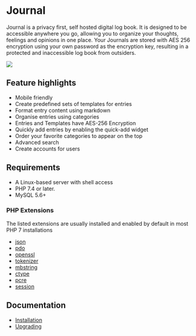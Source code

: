 # Journal
Journal is a privacy first, self hosted digital log book. It is designed to be accessible anywhere you go, allowing you to organize your thoughts, feelings and opinions in one place. Your Journals are stored with AES 256 encryption using your own password as the encryption key, resulting in a protected and inaccessible log book from outsiders.

<img src="https://samihsoylu.nl/downloads/dashboard-journal.png">

## Feature highlights
* Mobile friendly
* Create predefined sets of templates for entries
* Format entry content using markdown
* Organise entries using categories
* Entries and Templates have AES-256 Encryption
* Quickly add entries by enabling the quick-add widget
* Order your favorite categories to appear on the top
* Advanced search 
* Create accounts for users

## Requirements
- A Linux-based server with shell access
- PHP 7.4 or later.
- MySQL 5.6+

### PHP Extensions

The listed extensions are usually installed and enabled by default in most PHP 7 installations

- [json](https://www.php.net/manual/en/book.json.php)
- [pdo](https://www.php.net/manual/en/book.pdo.php)
- [openssl](https://www.php.net/manual/en/book.openssl.php)
- [tokenizer](https://www.php.net/manual/en/book.tokenizer.php)
- [mbstring](https://www.php.net/manual/en/book.mbstring.php)
- [ctype](https://www.php.net/manual/en/book.ctype)
- [pcre](https://www.php.net/manual/en/book.pcre)
- [session](https://www.php.net/manual/en/book.session)

## Documentation

* [Installation](https://www.notion.so/Installation-fb156297be1f421c8540a41fe34314ec)
* [Upgrading](https://www.notion.so/Upgrading-04fcbde744c244bcacad577604c43b41)
